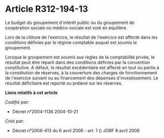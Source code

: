 # Article R312-194-13

Le budget du groupement d'intérêt public ou du groupement de coopération sociale ou médico-sociale est voté en équilibre.

Lors de la clôture de l'exercice, le résultat de l'exercice est affecté dans les conditions définies par le régime comptable
auquel est soumis le groupement.

Lorsque le groupement est soumis aux règles de la comptabilité privée, le résultat peut être réparti dans des conditions
définies par la convention constitutive. A défaut, le résultat excédentaire est affecté en tout ou partie à la constitution
de réserves, à la couverture des charges de fonctionnement de l'exercice suivant ou au financement des dépenses
d'investissement. Le résultat déficitaire est reporté ou prélevé sur les réserves.

**Liens relatifs à cet article**

_Codifié par_:

  - Décret n°2004-1136 2004-10-21

_Créé par_:

  - Décret n°2006-413 du 6 avril 2006 - art. 1 () JORF 8 avril 2006
